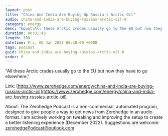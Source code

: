 ```yaml
---
layout: post
title: "China And India Are Buying Up Russia's Arctic Oil"
audio: china-and-india-are-buying-russias-arctic-oil-0
category: energy
desc: "&quot;All these Arctic crudes usually go to the EU but now they have to go elsewhere,&quot;"
duration: 00:01:48
length: 108
datetime: Fri, 06 Jan 2023 08:30:00 +0000
tags: podcast
guid: china-and-india-are-buying-russias-arctic-oil-0
order: 0
---
```

&quot;All these Arctic crudes usually go to the EU but now they have to go elsewhere,&quot;

Link: [https://www.zerohedge.com/energy/china-and-india-are-buying-russias-arctic-oil](https://www.zerohedge.com/energy/china-and-india-are-buying-russias-arctic-oil)

About: The Zerohedge Podcast is a non-commercial, automated program, designed to give people a way to get news from Zerohedge in an audio format.  I am actively working on tweaking and improving the setup to create a better listening experience (December 2022).  Suggestions are welcome: [zerohedgePodcast@outlook.com](mailto:zerohedgePodcast@outlook.com)